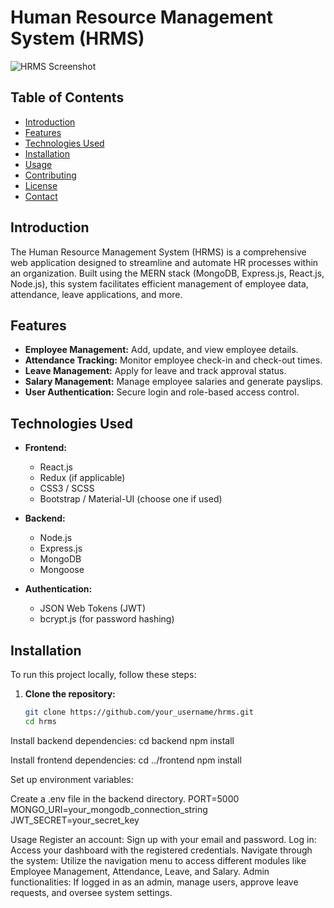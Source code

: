 # Human Resource Management System (HRMS)

![HRMS Screenshot](path_to_your_image)

## Table of Contents

- [Introduction](#introduction)
- [Features](#features)
- [Technologies Used](#technologies-used)
- [Installation](#installation)
- [Usage](#usage)
- [Contributing](#contributing)
- [License](#license)
- [Contact](#contact)

## Introduction

The Human Resource Management System (HRMS) is a comprehensive web application designed to streamline and automate HR processes within an organization. Built using the MERN stack (MongoDB, Express.js, React.js, Node.js), this system facilitates efficient management of employee data, attendance, leave applications, and more.

## Features

- **Employee Management:** Add, update, and view employee details.
- **Attendance Tracking:** Monitor employee check-in and check-out times.
- **Leave Management:** Apply for leave and track approval status.
- **Salary Management:** Manage employee salaries and generate payslips.
- **User Authentication:** Secure login and role-based access control.

## Technologies Used

- **Frontend:**
  - React.js
  - Redux (if applicable)
  - CSS3 / SCSS
  - Bootstrap / Material-UI (choose one if used)

- **Backend:**
  - Node.js
  - Express.js
  - MongoDB
  - Mongoose

- **Authentication:**
  - JSON Web Tokens (JWT)
  - bcrypt.js (for password hashing)

## Installation

To run this project locally, follow these steps:

1. **Clone the repository:**
   ```bash
   git clone https://github.com/your_username/hrms.git
   cd hrms
Install backend dependencies:
cd backend
npm install

Install frontend dependencies:
cd ../frontend
npm install

Set up environment variables:

Create a .env file in the backend directory.
PORT=5000
MONGO_URI=your_mongodb_connection_string
JWT_SECRET=your_secret_key

Usage
Register an account: Sign up with your email and password.
Log in: Access your dashboard with the registered credentials.
Navigate through the system: Utilize the navigation menu to access different modules like Employee Management, Attendance, Leave, and Salary.
Admin functionalities: If logged in as an admin, manage users, approve leave requests, and oversee system settings.
